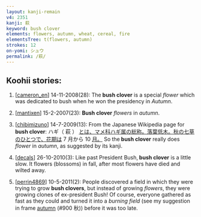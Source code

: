 ```yaml
---
layout: kanji-remain
v4: 2351
kanji: 萩
keyword: bush clover
elements: flowers, autumn, wheat, cereal, fire
elementsTree: t(flowers, autumn)
strokes: 12
on-yomi: シュウ
permalink: /萩/
---
```


## Koohii stories: 

1) [<a href="http://kanji.koohii.com/profile/cameron_en">cameron_en</a>] 14-11-2008(28): The<strong> bush clover</strong> is a special <em>flower</em> which was dedicated to bush when he won the presidency in <em>Autumn</em>.

2) [<a href="http://kanji.koohii.com/profile/mantixen">mantixen</a>] 15-2-2007(23): <strong>Bush clover</strong> <em>flowers</em> in <em>autumn</em>.

3) [<a href="http://kanji.koohii.com/profile/chibimizuno">chibimizuno</a>] 14-7-2009(13): From the Japanese Wikipedia page for<strong> bush clover</strong>: ハギ（ 萩 ） <a href="midori://search?text=とは、マメ科ハギ属の総称。落葉低木。秋の七草のひとつで、花期は">とは、マメ科ハギ属の総称。落葉低木。秋の七草のひとつで、花期は</a> 7 月から 10 <a href="midori://search?text=月。">月。</a> So the<strong> bush clover</strong> really does <em>flower</em> in <em>autumn</em>, as suggested by its kanji.

4) [<a href="http://kanji.koohii.com/profile/decals">decals</a>] 26-10-2010(3): Like past President Bush,<strong> bush clover</strong> is a little slow. It flowers (blossoms) in fall, after most flowers have died and wilted away.

5) [<a href="http://kanji.koohii.com/profile/perrin4869">perrin4869</a>] 10-5-2011(2): People discovered a field in which they were trying to grow <strong>bush clovers</strong>, but instead of growing <em>flowers</em>, they were growing clones of ex-president Bush! Of course, everyone gathered as fast as they could and turned it into a <em>burning field</em> (see my suggestion in frame <a href="../v4/900.html">autumn</a> (#900 秋)) before it was too late.

